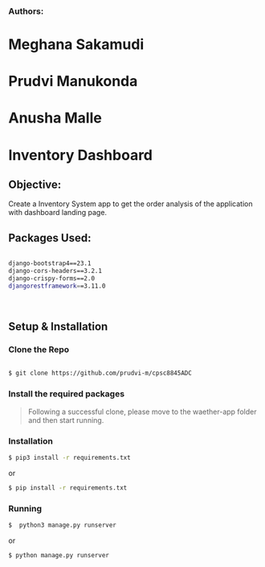 ### Authors:
# Meghana Sakamudi

# Prudvi Manukonda

# Anusha Malle


# Inventory Dashboard

## Objective:

Create a Inventory System app to get the order analysis of the application with dashboard landing page.

## Packages Used:

```bash

django-bootstrap4==23.1
django-cors-headers==3.2.1
django-crispy-forms==2.0
djangorestframework==3.11.0


```
</br>

## Setup & Installation

### Clone the Repo

```bash

$ git clone https://github.com/prudvi-m/cpsc8845ADC

```

### Install the required packages

> Following a successful clone, please move to the waether-app folder and then start running.

### Installation

```bash
$ pip3 install -r requirements.txt
```
or 

```bash
$ pip install -r requirements.txt
```

### Running 

```bash
$  python3 manage.py runserver
```

or 

```bash
$ python manage.py runserver
```
<!-- 
## Screenshots:

![Empty Gui](https://user-images.githubusercontent.com/87264935/163683668-f659b80e-2ef2-4553-99d2-6f0728c7a968.png)
![Output](https://user-images.githubusercontent.com/87264935/163683683-1b0c70c1-0c52-46d2-b7a9-962626c15238.png)

 -->
